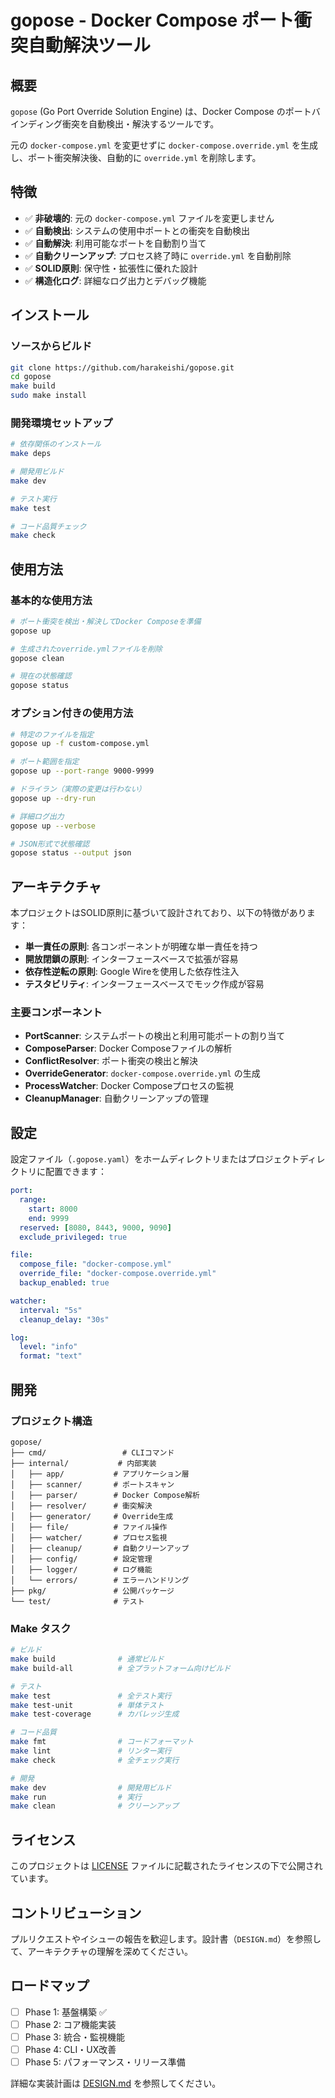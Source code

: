 # gopose - Docker Compose ポート衝突自動解決ツール

## 概要

`gopose` (Go Port Override Solution Engine) は、Docker Compose のポートバインディング衝突を自動検出・解決するツールです。

元の `docker-compose.yml` を変更せずに `docker-compose.override.yml` を生成し、ポート衝突解決後、自動的に `override.yml` を削除します。

## 特徴

- ✅ **非破壊的**: 元の `docker-compose.yml` ファイルを変更しません
- ✅ **自動検出**: システムの使用中ポートとの衝突を自動検出
- ✅ **自動解決**: 利用可能なポートを自動割り当て
- ✅ **自動クリーンアップ**: プロセス終了時に `override.yml` を自動削除
- ✅ **SOLID原則**: 保守性・拡張性に優れた設計
- ✅ **構造化ログ**: 詳細なログ出力とデバッグ機能

## インストール

### ソースからビルド

```bash
git clone https://github.com/harakeishi/gopose.git
cd gopose
make build
sudo make install
```

### 開発環境セットアップ

```bash
# 依存関係のインストール
make deps

# 開発用ビルド
make dev

# テスト実行
make test

# コード品質チェック
make check
```

## 使用方法

### 基本的な使用方法

```bash
# ポート衝突を検出・解決してDocker Composeを準備
gopose up

# 生成されたoverride.ymlファイルを削除
gopose clean

# 現在の状態確認
gopose status
```

### オプション付きの使用方法

```bash
# 特定のファイルを指定
gopose up -f custom-compose.yml

# ポート範囲を指定
gopose up --port-range 9000-9999

# ドライラン（実際の変更は行わない）
gopose up --dry-run

# 詳細ログ出力
gopose up --verbose

# JSON形式で状態確認
gopose status --output json
```

## アーキテクチャ

本プロジェクトはSOLID原則に基づいて設計されており、以下の特徴があります：

- **単一責任の原則**: 各コンポーネントが明確な単一責任を持つ
- **開放閉鎖の原則**: インターフェースベースで拡張が容易
- **依存性逆転の原則**: Google Wireを使用した依存性注入
- **テスタビリティ**: インターフェースベースでモック作成が容易

### 主要コンポーネント

- **PortScanner**: システムポートの検出と利用可能ポートの割り当て
- **ComposeParser**: Docker Composeファイルの解析
- **ConflictResolver**: ポート衝突の検出と解決
- **OverrideGenerator**: `docker-compose.override.yml` の生成
- **ProcessWatcher**: Docker Composeプロセスの監視
- **CleanupManager**: 自動クリーンアップの管理

## 設定

設定ファイル（`.gopose.yaml`）をホームディレクトリまたはプロジェクトディレクトリに配置できます：

```yaml
port:
  range:
    start: 8000
    end: 9999
  reserved: [8080, 8443, 9000, 9090]
  exclude_privileged: true

file:
  compose_file: "docker-compose.yml"
  override_file: "docker-compose.override.yml"
  backup_enabled: true

watcher:
  interval: "5s"
  cleanup_delay: "30s"

log:
  level: "info"
  format: "text"
```

## 開発

### プロジェクト構造

```
gopose/
├── cmd/                 # CLIコマンド
├── internal/           # 内部実装
│   ├── app/           # アプリケーション層
│   ├── scanner/       # ポートスキャン
│   ├── parser/        # Docker Compose解析
│   ├── resolver/      # 衝突解決
│   ├── generator/     # Override生成
│   ├── file/          # ファイル操作
│   ├── watcher/       # プロセス監視
│   ├── cleanup/       # 自動クリーンアップ
│   ├── config/        # 設定管理
│   ├── logger/        # ログ機能
│   └── errors/        # エラーハンドリング
├── pkg/               # 公開パッケージ
└── test/              # テスト
```

### Make タスク

```bash
# ビルド
make build              # 通常ビルド
make build-all          # 全プラットフォーム向けビルド

# テスト
make test               # 全テスト実行
make test-unit          # 単体テスト
make test-coverage      # カバレッジ生成

# コード品質
make fmt                # コードフォーマット
make lint               # リンター実行
make check              # 全チェック実行

# 開発
make dev                # 開発用ビルド
make run                # 実行
make clean              # クリーンアップ
```

## ライセンス

このプロジェクトは [LICENSE](LICENSE) ファイルに記載されたライセンスの下で公開されています。

## コントリビューション

プルリクエストやイシューの報告を歓迎します。設計書（`DESIGN.md`）を参照して、アーキテクチャの理解を深めてください。

## ロードマップ

- [ ] Phase 1: 基盤構築 ✅
- [ ] Phase 2: コア機能実装
- [ ] Phase 3: 統合・監視機能
- [ ] Phase 4: CLI・UX改善
- [ ] Phase 5: パフォーマンス・リリース準備

詳細な実装計画は [DESIGN.md](DESIGN.md) を参照してください。
